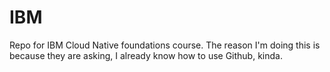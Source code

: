 # IBM
Repo for IBM Cloud Native foundations course.
The reason I'm doing this is because they are asking, I already know how to use Github, kinda.

